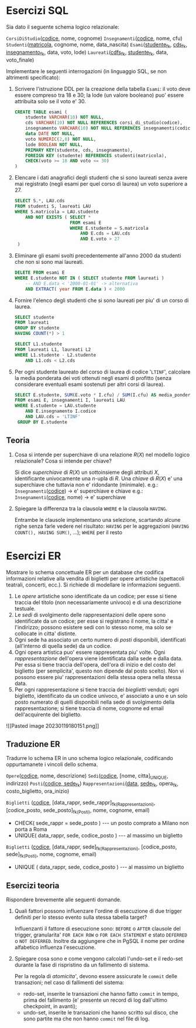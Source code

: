 ```toc
```
# Esercizi SQL
Sia dato il seguente schema logico relazionale:

$\mathtt{CorsiDiStudio}$(<u>codice</u>, nome, cognome)
$\mathtt{Insegnamenti}$(<u>codice</u>, nome, cfu)
$\mathtt{Studenti}$(<u>matricola</u>, cognome, nome, data_nascita)
$\mathtt{Esami}$(<u>studente</u><sub>fk</sub>, <u>cds</u><sub>fk</sub>, <u>insegnamento</u><sub>fk</sub>, data, voto, lode)
$\mathtt{Laureati}$(<u>cdfs</u><sub>fk</sub>, <u>studente</u><sub>fk</sub>, data, voto_finale)

Implementare le seguenti interrogazioni (in linguaggio SQL, se non altrimenti specificato):
1. Scrivere l'istruzione DDL per la creazione della tabella $\mathtt{Esami}$: il voto deve essere compreso tra 18 e 30; la lode (un valore booleano) puo' essere attribuita solo se il voto e' 30.
   ```sql
   CREATE TABLE esami (
	   studente VARCHAR(10) NOT NULL,
	   cds VARCHAR(10) NOT NULL REFERENCES corsi_di_studio(codice),
	   insegnamento VARCHAR(10) NOT NULL REFERENCES insegnamenti(codice),
	   data DATE NOT NULL,
	   voto NUMERIC(2,0) NOT NULL,
	   lode BOOLEAN NOT NULL,
	   PRIMARY KEY(studente, cds, insegnamento),
	   FOREIGN KEY (studente) REFERENCES studenti(matricola),
	   CHECK(voto >= 18 AND voto <= 30)
   )
   ```
2. Elencare i dati anagrafici degli studenti che si sono laureati senza avere mai registrato (negli esami per quel corso di laurea) un voto superiore a 27.
   ```sql
   SELECT S.*, LAU.cds
   FROM studenti S, laureati LAU
   WHERE S.matricola = LAU.studente
	   AND NOT EXISTS ( SELECT *
					    FROM esami E
					    WHERE E.studente = S.matricola
						    AND E.cds = LAU.cds
						    AND E.voto > 27
	)
   ```
3. Eliminare gli esami svolti precedentemente all'anno 2000 da studenti che non si sono mai laureati.
   ```sql
   DELETE FROM esami E
   WHERE E.studente NOT IN ( SELECT studente FROM laureati )
	   -- AND E.data < '2000-01-01' -> alternativa
	   AND EXTRACT( year FROM E.data ) < 2000
   ```
4. Fornire l'elenco degli studenti che si sono laureati per piu' di un corso di laurea.
   ```sql
   SELECT studente
   FROM laureati
   GROUP BY studente
   HAVING COUNT(*) > 1
   ```
   ```sql
   SELECT L1.studente
   FROM laureati L1, laureati L2
   WHERE L1.studente - L2.studente
	   AND L1.cds < L2.cds
   ```
5. Per ogni studente laureato del corso di laurea di codice '$\mathtt{LTINF}$', calcolare la media ponderata dei voti ottenuti negli esami di profitto (senza considerare eventuali esami sostenuti per altri corsi di laurea).
   ```sql
   SELECT E.studente, SUM(E.voto * I.cfu) / SUM(I.cfu) AS media_ponderata
   FROM esami E, insegnamenti I, laureati LAU
   WHERE E.studente = LAU.studente
	   AND E.insegnamento I.codice
	   AND LAU.cds = 'LTINF'
	GROUP BY E.studente
   ```
## Teoria
1. Cosa si intende per superchiave di una relazione $R(X)$ nel modello logico relazionale? Cosa si intende per chiave?
   
   Si dice *superchiave* di $R(X)$ un sottoinsieme degli attributi $X$, identificante univocamente una $n$-upla di $R$. Una *chiave* di $R(X)$ e' una superchiave che tuttavia non e' ridondante (minimale).
   e.g.: $\mathtt{Insegnamenti}$(<u>codice</u>) -> e' superchiave e chiave
   e.g.: $\mathtt{Insegnamenti}$(<u>codice</u>, nome) -> e' superchiave
2. Spiegare la differenza tra la clausola `WHERE` e la clausola `HAVING`.
   
   Entrambe le clausole implementano una selezione, scartando alcune righe senza farle vedere nel risultato: `HAVING` per le aggregazioni (`HAVING COUNT(), HAVING SUM()`, ...); `WHERE` per il resto
# Esercizi ER
Mostrare lo schema concettuale ER per un database che codifica informazioni relative alla vendita di biglietti per opere artistiche (spettacoli teatrali, concerti, ecc.). Si richiede di modellare le informazioni seguenti.

1. Le *opere* artistiche sono identificate da un codice; per esse si tiene traccia del titolo (non necessariamente univoco) e di una descrizione testuale.
2. Le *sedi* di svolgimento delle rappresentazioni delle opere sono identificate da un codice; per esse si registrano il nome, la citta' e l'indirizzo; possono esistere sedi con lo stesso nome, ma solo se collocate in citta' distinte.
3. Ogni sede ha associato un certo numero di *posti* disponibili, identificati (all'interno di quella sede) da un codice.
4. Ogni opera artistica puo' essere rappresentata piu' volte. Ogni *rappresentazione* dell'opera viene identificata dalla sede e dalla data. Per essa si tiene traccia dell'opera, dell'ora di inizio e del costo del biglietto (per semplicita', questo non dipende dal posto scelto). Non vi possono essere piu' rappresentazioni della stessa opera nella stessa data.
5. Per ogni rappresentazione si tiene traccia dei *bieglietti* venduti; ogni biglietto, identificato da un codice univoco, e' associato a uno e un solo posto numerato di quelli disponibili nella sede di svolgimento della rappresentazione; si tiene traccia di nome, cognome ed email dell'acquirente del biglietto.

![[Pasted image 20230119180151.png]]
## Traduzione ER
Tradurre lo schema ER in uno schema logico relazionale, codificando oppurtamanete i vincoli dello schema.

$\mathtt{Opere}$(<u>codice</u>, nome, descrizione)
$\mathtt{Sedi}$(<u>codice</u>, \[nome, citta]<sub>UNIQUE</sub>, indirizzo)
$\mathtt{Posti}$(<u>codice, sede<sub>fk</sub></u>)
$\mathtt{Rappresentazioni}$(<u>data</u>, <u>sede<sub>fk</sub></u>, opera<sub>fk</sub>, costo_biglietto, ora_inizio)

$\mathtt{Biglietti}$
(<u>codice</u>, \[data_rappr, sede_rappr]<sub>fk(Rappresentazioni)</sub>, \[codice_posto, sede_posto]<sub>fk(Posti)</sub>, nome, cognome, email)
- CHECK( sede_rappr = sede_posto ) --- un posto comprato a Milano non porta a Roma
- UNIQUE( data_rappr, sede, codice_posto ) --- al massimo un biglietto

$\mathtt{Biglietti}$
(<u>codice</u>, \[data_rappr, sede]<sub>fk(Rappresentazioni)</sub>, \[codice_posto, sede]<sub>fk(Posti)</sub>, nome, cognome, email)
+ UNIQUE ( data_rappr, sede, codice_posto ) --- al massimo un biglietto

## Esercizi teoria
Rispondere brevemente alle seguenti domande.
1. Quali fattori possono influenzare l'ordine di esecuzione di due trigger definiti per lo stesso evento sulla stessa tabella target?
   
   Influenzanti il fattore di esecuzione sono: `BEFORE` o `AFTER` clausole del trigger, granularita' `FOR EACH ROW` o `FOR EACH STATEMENT` e stato `DEFERRED` o `NOT DEFERRED`. Inoltre da aggiungere che in PgSQL il nome per ordine alfabetico influenza l'esecuzione.
2. Spiegare cosa sono e come vengono calcolati l'undo-set e il redo-set durante la fase di rispristino da un fallimento di sistema.
   
   Per la regola di *atomicita'*, devono essere assicurate le `commit` delle transazioni; nel caso di fallimenti del sistema:
   - redo-set, inserite le transazioni che hanno fatto `commit` in tempo, prima del fallimento (e' presente un record di log dall'ultimo checkpoint, in avanti);
   - undo-set, inserite le transazioni che hanno scritto sul disco, che sono partite ma che non hanno `commit` nel file di log.